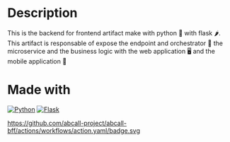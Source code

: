 # Description
This is the backend for frontend artifact make with python 🐍 with flask 🌶️. This artifact is responsable of expose the endpoint and orchestrator 🎻 the microservice and the business logic with the web application 🖥️ and the mobile application 📱

# Made with
[![Python](https://img.shields.io/badge/python-2b5b84?style=for-the-badge&logo=python&logoColor=white&labelColor=000000)]()
[![Flask](https://img.shields.io/badge/flask-000000?style=for-the-badge&logo=flask&logoColor=white&labelColor=000000)]()

https://github.com/abcall-project/abcall-bff/actions/workflows/action.yaml/badge.svg
